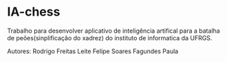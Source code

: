 IA-chess
========

Trabalho para desenvolver aplicativo de inteligência artifical para a batalha de peões(sinplificação do xadrez) do instituto de informatica da UFRGS.

Autores:
Rodrigo Freitas Leite
Felipe Soares Fagundes Paula